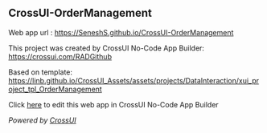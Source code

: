 ## CrossUI-OrderManagement
Web app url : https://SeneshS.github.io/CrossUI-OrderManagement

This project was created by CrossUI No-Code App Builder: https://crossui.com/RADGithub

Based on template: https://linb.github.io/CrossUI_Assets/assets/projects/DataInteraction/xui_project_tpl_OrderManagement

Click [here](https://crossui.com/RADGithub/#!from=github&owner=SeneshS&repo=CrossUI-OrderManagement) to edit this web app in CrossUI No-Code App Builder

<i>Powered by [CrossUI](https://crossui.com)</i>
